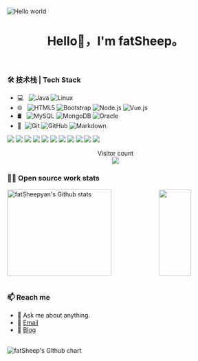 <br>

<img src="https://raw.githubusercontent.com/sagar-viradiya/sagar-viradiya/master/resources/banner.png" alt="Hello world">

<br>

<h1><center>Hello👋，I'm fatSheep。</center></h1>

[](https://github-widgetbox.vercel.app/api/profile?username=1677883418&data=followers,repositories,stars,commits)

<br>

### 🛠 技术栈 | Tech Stack

- 💻 &#160; ![Java](https://img.shields.io/badge/-Java-333333?style=flat&logo=Java&logoColor=007396)
![Linux](https://img.shields.io/badge/-Linux-333333?style=flat&logo=Linux&logoColor=FCC624)
- 🌐 &#160; ![HTML5](https://img.shields.io/badge/-HTML5-333333?style=flat&logo=HTML5)
![Bootstrap](https://img.shields.io/badge/-Bootstrap-333333?style=flat&logo=bootstrap&logoColor=563D7C)
![Node.js](https://img.shields.io/badge/-Node.js-333333?style=flat&logo=node.js)
![Vue.js](https://img.shields.io/badge/-VueJS-333333?style=flat&logo=Vue.js)
- 🛢 &#160; ![MySQL](https://img.shields.io/badge/-MySQL-333333?style=flat&logo=mysql)
![MongoDB](https://img.shields.io/badge/-MongoDB-333333?style=flat&logo=mongodb)
![Oracle](https://img.shields.io/badge/-Oracle-333333?style=flat&logo=Oracle)
- 🔧 &#160;![Git](https://img.shields.io/badge/-Git-333333?style=flat&logo=git)
![GitHub](https://img.shields.io/badge/-GitHub-333333?style=flat&logo=github)
![Markdown](https://img.shields.io/badge/-Markdown-333333?style=flat&logo=markdown)

 <p>
  <img src="http://views.whatilearened.today/views/github/1677883418/views.svg"/>
  <a href="https://github.com/1677883418/"><img src="https://img.shields.io/github/followers/1677883418?color=%234CC61E&label=GitHub%20Followers%20%3A"/></a>
  <a href="https://github.com/1677883418/"><img src="https://badges.frapsoft.com/os/v2/open-source.svg?v=103"/></a>
  <a href="mailto:zxy167788318@gmail.com"><img src="https://img.shields.io/badge/Ask%20me-anything-1abc9c.svg"/></a>
  <a href="https://cn.vuejs.org/"><img src="https://img.shields.io/badge/Front End-ReactJS-42b883"/></a>
  <a href="https://www.java.com/"><img src="https://img.shields.io/badge/Back End-Java-f55247"/></a>
  <a href="https://mariadb.org/"><img src="https://img.shields.io/badge/Database-Mysql-orange"/></a>
  <a href="https://shields.io/"><img src="https://img.shields.io/badge/badges-awesome-green.svg"/></a>
  <!--<a href="https://www.linkedin.com/in/maitong-yan-a88059148/"><img src="https://img.shields.io/badge/LinkedIn-contact%20me-blue"></a>-->
  <a href="https://blog.lystu.cn"><img src="https://img.shields.io/badge/Blog-LY'Blog-red"></a>
  <img src="https://img.shields.io/website?label=Website%20status%20%3A&url=https://blog.lystu.cn"/>
  <img src="https://wakatime.com/badge/user/04e3f192-51ae-42c4-9648-523f599b5595.svg"/> 
</p>



<p align="center"> 
  Visitor count<br/>
  <img src="https://profile-counter.glitch.me/1677883418/count.svg" />
</p>

<!--
### Languages

![GitHub WidgetBox](https://github-widgetbox.vercel.app/api/skills?languages=java,js,php,html,css,c,cpp,bash,xml,json,yaml,mysql,powershell,markdown)

### Frameworks 

[![GitHub WidgetBox](https://github-widgetbox.vercel.app/api/skills?frameworks=vue,bootstrap)](https://github.com/Jurredr/github-widgetbox)
-->



### 👨‍💻 Open source work stats

<!--
![fatSheepyan's Github stats](https://github-readme-stats.vercel.app/api?username=1677883418&show_icons=true&theme=buefy)
<img align='right' src='https://octodex.github.com/images/hula_loop_octodex03.gif' width='50%"'>
-->

<div style="display: flex; align-items: center; justify-content: space-between; height: 200px;">
<img style="flex-basis: 48%; height: 100%;" src="https://github-readme-stats.vercel.app/api?username=1677883418&amp;show_icons=true&amp;theme=buefy" alt="fatSheepyan's Github stats"/>
<img align='right' style="flex-basis: 30%; height: 100%;" src='https://octodex.github.com/images/hula_loop_octodex03.gif' width='50%"'/>    
</div>

<br>
<!--
### The Most I used Languages
-->

[//]: # ([![Top Langs]&#40;https://github-readme-stats.vercel.app/api/top-langs/?username=anuraghazra&layout=compact&#41;]&#40;https://github.com/anuraghazra/github-readme-stats&#41;)

### 📫 Reach me 

- 💬 Ask me about anything.
- 📧 <a href="mailto:zxy167788318@gmail.com">Email</a>
- 📖 <a href = "https://blog.lystu.cn">Blog</a>

<br>
<img src="http://ghchart.rshah.org/1677883418" alt="fatSheep's Github chart" />





